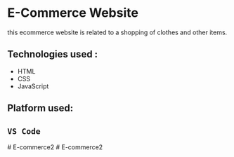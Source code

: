 # E-Commerce Website

this ecommerce website is related to a shopping of clothes and other items.

## Technologies used :

- HTML
- CSS
- JavaScript

## Platform used:

## `VS Code`

#   E - c o m m e r c e 2  
 #   E - c o m m e r c e 2  
 